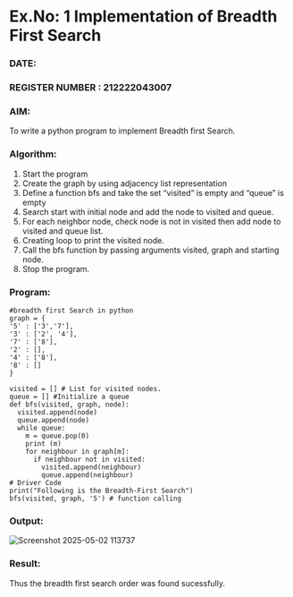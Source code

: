 # Ex.No: 1  Implementation of Breadth First Search 
### DATE:                                                                            
### REGISTER NUMBER : 212222043007
### AIM: 
To write a python program to implement Breadth first Search. 
### Algorithm:
1. Start the program
2. Create the graph by using adjacency list representation
3. Define a function bfs and take the set “visited” is empty and “queue” is empty
4. Search start with initial node and add the node to visited and queue.
5. For each neighbor node, check node is not in visited then add node to visited and queue list.
6.  Creating loop to print the visited node.
7.   Call the bfs function by passing arguments visited, graph and starting node.
8.   Stop the program.
### Program:

```
#breadth first Search in python
graph = {
'5' : ['3','7'],
'3' : ['2', '4'],
'7' : ['8'],
'2' : [],
'4' : ['8'],
'8' : []
}

visited = [] # List for visited nodes.
queue = [] #Initialize a queue
def bfs(visited, graph, node):
  visited.append(node)
  queue.append(node)
  while queue:
    m = queue.pop(0)
    print (m)
    for neighbour in graph[m]:
      if neighbour not in visited:
        visited.append(neighbour)
        queue.append(neighbour)
# Driver Code
print("Following is the Breadth-First Search")
bfs(visited, graph, '5') # function calling

```


### Output:

![Screenshot 2025-05-02 113737](https://github.com/user-attachments/assets/01c3af3d-2f2d-42da-9c01-f2f31eebe7fd)


### Result:
Thus the breadth first search order was found sucessfully.
